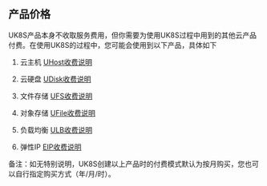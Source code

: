 
## 产品价格

UK8S产品本身不收取服务费用，但你需要为使用UK8S过程中用到的其他云产品付费。在使用UK8S的过程中，您可能会使用到以下产品，具体如下

1. 云主机  [UHost收费说明](uhost/price)

2. 云硬盘  [UDisk收费说明](udisk/price)

3. 文件存储 [UFS收费说明](ufs/price)

4. 对象存储 [UFile收费说明](ufile/bill/new)

3. 负载均衡   [ULB收费说明](ulb/fast/price)

4. 弹性IP    [EIP收费说明](unet/eip_price/traffic)


备注：如无特别说明，UK8S创建以上产品时的付费模式默认为按月购买，您也可以自行指定购买方式（年/月/时）。
